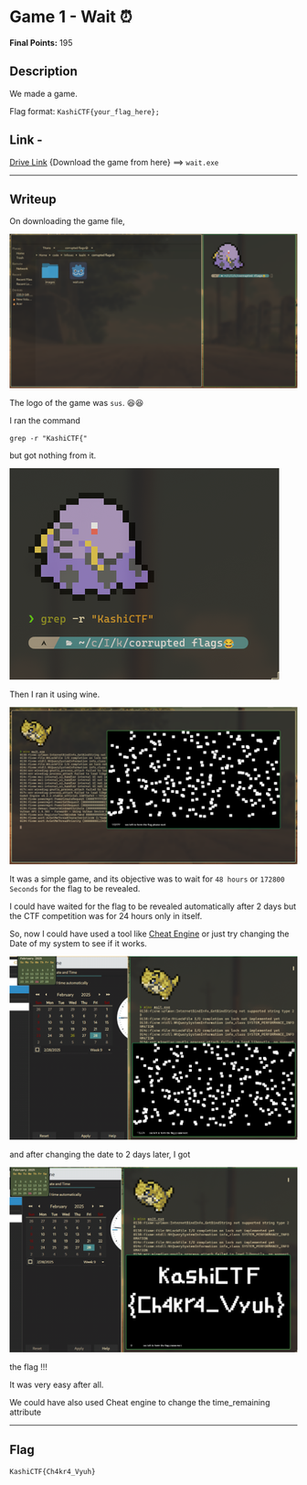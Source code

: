 # Game 1 - Wait ⏰
**Final Points:** 195


## Description
We made a game.


Flag format: `KashiCTF{your_flag_here};`

## Link -
 [Drive Link](https://drive.google.com/file/d/1GDYmOiW54pPLFxfQaBOOS5IPEAoplFPy/view?usp=drive_link) {Download the game from here} ==> `wait.exe`

----
## Writeup

On downloading the game file,

![game here](images/sus.png)

The logo of the game was `sus`. 😆😆

I ran the command 
```
grep -r "KashiCTF{"
```
but got nothing from it.

![grep won't work here kiddo](images/nogrep.png)

Then I ran it using wine.

![game start](images/waiting.png)

It was a simple game, and its objective was to wait for `48 hours` or `172800 Seconds` for the flag to be revealed.

I could have waited for the flag to be revealed automatically after 2 days but the CTF competition was for 24 hours only in itself.

So, now I could have used a tool like [Cheat Engine](https://www.cheatengine.org/) or just try changing the Date of my system to see if it works.

![before the date change](images/bef.png)

and after changing the date to 2 days later, I got

![After the date change](images/af.png)

the flag !!!

It was very easy after all.

We could have also used Cheat engine to change the time_remaining attribute 

---
## Flag

```
KashiCTF{Ch4kr4_Vyuh}
```                 

